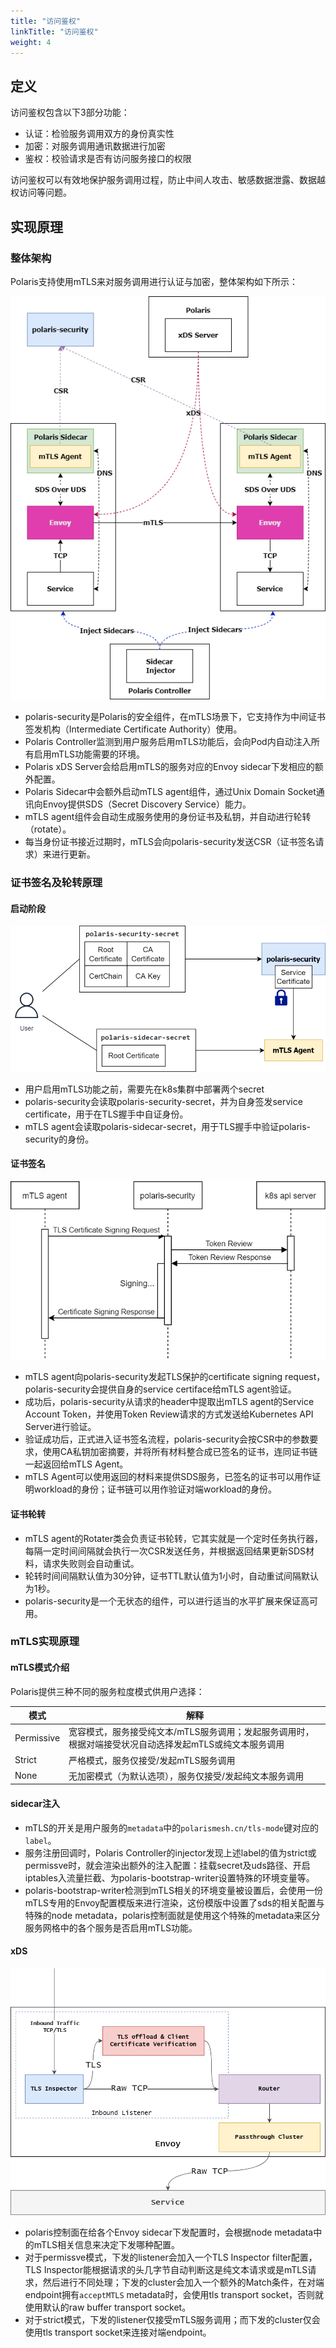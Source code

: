 ```yaml
---
title: "访问鉴权"
linkTitle: "访问鉴权"
weight: 4
---
```


## 定义

访问鉴权包含以下3部分功能：

- 认证：检验服务调用双方的身份真实性
- 加密：对服务调用通讯数据进行加密
- 鉴权：校验请求是否有访问服务接口的权限

访问鉴权可以有效地保护服务调用过程，防止中间人攻击、敏感数据泄露、数据越权访问等问题。

## 实现原理

### 整体架构

Polaris支持使用mTLS来对服务调用进行认证与加密，整体架构如下所示：

![](图片/访问鉴权/mtls.png)

- polaris-security是Polaris的安全组件，在mTLS场景下，它支持作为中间证书签发机构（Intermediate Certificate Authority）使用。
- Polaris Controller监测到用户服务启用mTLS功能后，会向Pod内自动注入所有启用mTLS功能需要的环境。
- Polaris xDS Server会给启用mTLS的服务对应的Envoy sidecar下发相应的额外配置。
- Polaris Sidecar中会额外启动mTLS agent组件，通过Unix Domain Socket通讯向Envoy提供SDS（Secret Discovery Service）能力。
- mTLS agent组件会自动生成服务使用的身份证书及私钥，并自动进行轮转（rotate）。
- 每当身份证书接近过期时，mTLS会向polaris-security发送CSR（证书签名请求）来进行更新。  

### 证书签名及轮转原理

#### 启动阶段

![](图片/访问鉴权/certificate.png)

- 用户启用mTLS功能之前，需要先在k8s集群中部署两个secret
- polaris-security会读取polaris-security-secret，并为自身签发service certificate，用于在TLS握手中自证身份。
- mTLS agent会读取polaris-sidecar-secret，用于TLS握手中验证polaris-security的身份。

#### 证书签名

![](图片/访问鉴权/polaris-security.png)

- mTLS agent向polaris-security发起TLS保护的certificate signing request，polaris-security会提供自身的service certiface给mTLS agent验证。
- 成功后，polaris-security从请求的header中提取出mTLS agent的Service Account Token，并使用Token Review请求的方式发送给Kubernetes API Server进行验证。
- 验证成功后，正式进入证书签名流程，polaris-security会按CSR中的参数要求，使用CA私钥加密摘要，并将所有材料整合成已签名的证书，连同证书链一起返回给mTLS Agent。
- mTLS Agent可以使用返回的材料来提供SDS服务，已签名的证书可以用作证明workload的身份；证书链可以用作验证对端workload的身份。

#### 证书轮转

- mTLS agent的Rotater类会负责证书轮转，它其实就是一个定时任务执行器，每隔一定时间间隔就会执行一次CSR发送任务，并根据返回结果更新SDS材料，请求失败则会自动重试。
- 轮转时间间隔默认值为30分钟，证书TTL默认值为1小时，自动重试间隔默认为1秒。
- polaris-security是一个无状态的组件，可以进行适当的水平扩展来保证高可用。


### mTLS实现原理

#### mTLS模式介绍

Polaris提供三种不同的服务粒度模式供用户选择：

| 模式      | 解释 |
| ----------- | ----------- |
| Permissive      |宽容模式，服务接受纯文本/mTLS服务调用；发起服务调用时，根据对端接受状况自动选择发起mTLS或纯文本服务调用      |
| Strict   |严格模式，服务仅接受/发起mTLS服务调用        |
| None     |无加密模式（为默认选项），服务仅接受/发起纯文本服务调用|

#### sidecar注入

- mTLS的开关是用户服务的`metadata`中的`polarismesh.cn/tls-mode`键对应的`label`。
- 服务注册回调时，Polaris Controller的injector发现上述label的值为strict或permissve时，就会渲染出额外的注入配置：挂载secret及uds路径、开启iptables入流量拦截、为polaris-bootstrap-writer设置特殊的环境变量等。
- polaris-bootstrap-writer检测到mTLS相关的环境变量被设置后，会使用一份mTLS专用的Envoy配置模版来进行渲染，这份模版中设置了sds的相关配置与特殊的node metadata，polaris控制面就是使用这个特殊的metadata来区分服务网格中的各个服务是否启用mTLS功能。

#### xDS

![](图片/访问鉴权/inspector.png)

- polaris控制面在给各个Envoy sidecar下发配置时，会根据node metadata中的mTLS相关信息来决定下发哪种配置。
- 对于permissve模式，下发的listener会加入一个TLS Inspector filter配置，TLS Inspector能根据请求的头几字节自动判断这是纯文本请求或是mTLS请求，然后进行不同处理；下发的cluster会加入一个额外的Match条件，在对端endpoint拥有`acceptMTLS` metadata时，会使用tls transport socket，否则就使用默认的raw buffer transport socket。
- 对于strict模式，下发的listener仅接受mTLS服务调用；而下发的cluster仅会使用tls transport socket来连接对端endpoint。

